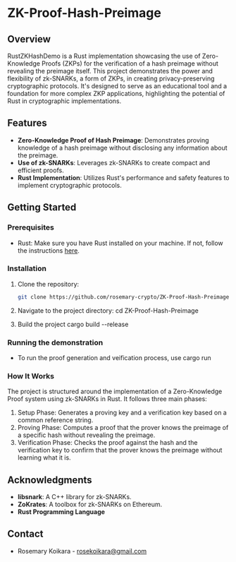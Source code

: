 # ZK-Proof-Hash-Preimage

## Overview

RustZKHashDemo is a Rust implementation showcasing the use of Zero-Knowledge Proofs (ZKPs) for the verification of a hash preimage without revealing the preimage itself. This project demonstrates the power and flexibility of zk-SNARKs, a form of ZKPs, in creating privacy-preserving cryptographic protocols. It's designed to serve as an educational tool and a foundation for more complex ZKP applications, highlighting the potential of Rust in cryptographic implementations.

## Features

- **Zero-Knowledge Proof of Hash Preimage**: Demonstrates proving knowledge of a hash preimage without disclosing any information about the preimage.
- **Use of zk-SNARKs**: Leverages zk-SNARKs to create compact and efficient proofs.
- **Rust Implementation**: Utilizes Rust's performance and safety features to implement cryptographic protocols.

## Getting Started

### Prerequisites

- Rust: Make sure you have Rust installed on your machine. If not, follow the instructions [here](https://www.rust-lang.org/tools/install).

### Installation

1. Clone the repository:
   ```bash
   git clone https://github.com/rosemary-crypto/ZK-Proof-Hash-Preimage.git

2. Navigate to the project directory:
   cd ZK-Proof-Hash-Preimage

3. Build the project
   cargo build --release

### Running the demonstration
- To run the proof generation and veification process, use
    cargo run

### How It Works
The project is structured around the implementation of a Zero-Knowledge Proof system using zk-SNARKs in Rust. It follows three main phases:

1. Setup Phase: Generates a proving key and a verification key based on a common reference string.
2. Proving Phase: Computes a proof that the prover knows the preimage of a specific hash without revealing the preimage.
3. Verification Phase: Checks the proof against the hash and the verification key to confirm that the prover knows the preimage without learning what it is.

## Acknowledgments

- **libsnark**: A C++ library for zk-SNARKs.
- **ZoKrates**: A toolbox for zk-SNARKs on Ethereum.
- **Rust Programming Language**

## Contact

- Rosemary Koikara - [rosekoikara@gmail.com](mailto:rosekoikara@gmail.com)
